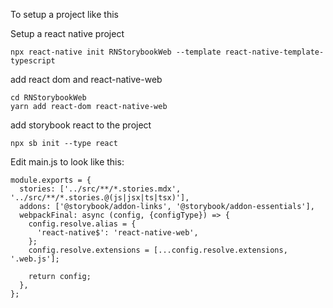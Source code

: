 To setup a project like this

Setup a react native project
```
npx react-native init RNStorybookWeb --template react-native-template-typescript
```

add react dom and react-native-web

```
cd RNStorybookWeb
yarn add react-dom react-native-web
```

add storybook react to the project

```
npx sb init --type react
```

Edit main.js to look like this:

```
module.exports = {
  stories: ['../src/**/*.stories.mdx', '../src/**/*.stories.@(js|jsx|ts|tsx)'],
  addons: ['@storybook/addon-links', '@storybook/addon-essentials'],
  webpackFinal: async (config, {configType}) => {
    config.resolve.alias = {
      'react-native$': 'react-native-web',
    };
    config.resolve.extensions = [...config.resolve.extensions, '.web.js'];

    return config;
  },
};
```